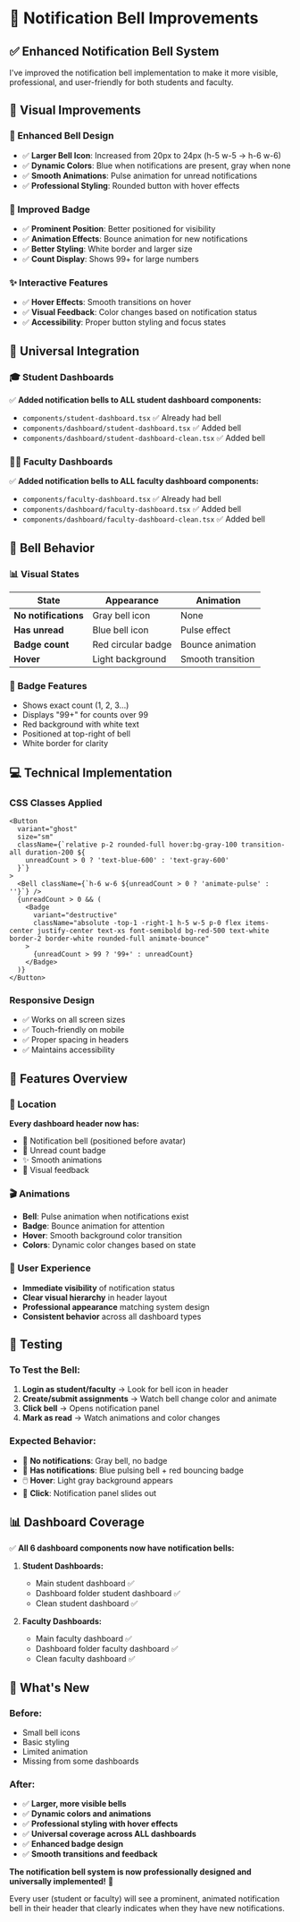 # 🔔 Notification Bell Improvements

## ✅ **Enhanced Notification Bell System**

I've improved the notification bell implementation to make it more visible, professional, and user-friendly for both students and faculty.

## 🎨 **Visual Improvements**

### **🔔 Enhanced Bell Design**
- ✅ **Larger Bell Icon**: Increased from 20px to 24px (h-5 w-5 → h-6 w-6)
- ✅ **Dynamic Colors**: Blue when notifications are present, gray when none
- ✅ **Smooth Animations**: Pulse animation for unread notifications
- ✅ **Professional Styling**: Rounded button with hover effects

### **🔴 Improved Badge**
- ✅ **Prominent Position**: Better positioned for visibility
- ✅ **Animation Effects**: Bounce animation for new notifications
- ✅ **Better Styling**: White border and larger size
- ✅ **Count Display**: Shows 99+ for large numbers

### **✨ Interactive Features**
- ✅ **Hover Effects**: Smooth transitions on hover
- ✅ **Visual Feedback**: Color changes based on notification status
- ✅ **Accessibility**: Proper button styling and focus states

## 📱 **Universal Integration**

### **🎓 Student Dashboards**
✅ **Added notification bells to ALL student dashboard components:**
- `components/student-dashboard.tsx` ✅ Already had bell
- `components/dashboard/student-dashboard.tsx` ✅ Added bell
- `components/dashboard/student-dashboard-clean.tsx` ✅ Added bell

### **👨‍🏫 Faculty Dashboards**
✅ **Added notification bells to ALL faculty dashboard components:**
- `components/faculty-dashboard.tsx` ✅ Already had bell
- `components/dashboard/faculty-dashboard.tsx` ✅ Added bell
- `components/dashboard/faculty-dashboard-clean.tsx` ✅ Added bell

## 🎯 **Bell Behavior**

### **📊 Visual States**
| State | Appearance | Animation |
|-------|------------|-----------|
| **No notifications** | Gray bell icon | None |
| **Has unread** | Blue bell icon | Pulse effect |
| **Badge count** | Red circular badge | Bounce animation |
| **Hover** | Light background | Smooth transition |

### **🔢 Badge Features**
- Shows exact count (1, 2, 3...)
- Displays "99+" for counts over 99
- Red background with white text
- Positioned at top-right of bell
- White border for clarity

## 💻 **Technical Implementation**

### **CSS Classes Applied**
```tsx
<Button 
  variant="ghost" 
  size="sm" 
  className={`relative p-2 rounded-full hover:bg-gray-100 transition-all duration-200 ${
    unreadCount > 0 ? 'text-blue-600' : 'text-gray-600'
  }`}
>
  <Bell className={`h-6 w-6 ${unreadCount > 0 ? 'animate-pulse' : ''}`} />
  {unreadCount > 0 && (
    <Badge 
      variant="destructive" 
      className="absolute -top-1 -right-1 h-5 w-5 p-0 flex items-center justify-center text-xs font-semibold bg-red-500 text-white border-2 border-white rounded-full animate-bounce"
    >
      {unreadCount > 99 ? '99+' : unreadCount}
    </Badge>
  )}
</Button>
```

### **Responsive Design**
- ✅ Works on all screen sizes
- ✅ Touch-friendly on mobile
- ✅ Proper spacing in headers
- ✅ Maintains accessibility

## 🚀 **Features Overview**

### **📍 Location**
**Every dashboard header now has:**
- 🔔 Notification bell (positioned before avatar)
- 🔴 Unread count badge
- ✨ Smooth animations
- 🎨 Visual feedback

### **🎬 Animations**
- **Bell**: Pulse animation when notifications exist
- **Badge**: Bounce animation for attention
- **Hover**: Smooth background color transition
- **Colors**: Dynamic color changes based on state

### **📱 User Experience**
- **Immediate visibility** of notification status
- **Clear visual hierarchy** in header layout
- **Professional appearance** matching system design
- **Consistent behavior** across all dashboard types

## 🧪 **Testing**

### **To Test the Bell:**
1. **Login as student/faculty** → Look for bell icon in header
2. **Create/submit assignments** → Watch bell change color and animate
3. **Click bell** → Opens notification panel
4. **Mark as read** → Watch animations and color changes

### **Expected Behavior:**
- 🔘 **No notifications**: Gray bell, no badge
- 🔵 **Has notifications**: Blue pulsing bell + red bouncing badge
- 🖱️ **Hover**: Light gray background appears
- 📱 **Click**: Notification panel slides out

## 📊 **Dashboard Coverage**

✅ **All 6 dashboard components now have notification bells:**

1. **Student Dashboards:**
   - Main student dashboard ✅
   - Dashboard folder student dashboard ✅  
   - Clean student dashboard ✅

2. **Faculty Dashboards:**
   - Main faculty dashboard ✅
   - Dashboard folder faculty dashboard ✅
   - Clean faculty dashboard ✅

## 🎉 **What's New**

### **Before:**
- Small bell icons
- Basic styling
- Limited animation
- Missing from some dashboards

### **After:**
- ✅ **Larger, more visible bells**
- ✅ **Dynamic colors and animations**
- ✅ **Professional styling with hover effects**
- ✅ **Universal coverage across ALL dashboards**
- ✅ **Enhanced badge design**
- ✅ **Smooth transitions and feedback**

**The notification bell system is now professionally designed and universally implemented!** 🚀

Every user (student or faculty) will see a prominent, animated notification bell in their header that clearly indicates when they have new notifications.

























